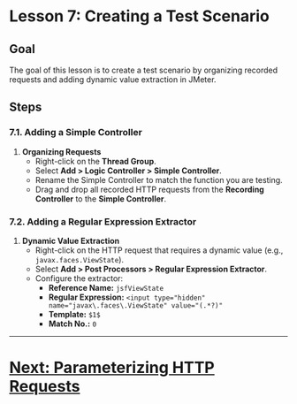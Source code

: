 # Lesson 7: Creating a Test Scenario

## Goal
The goal of this lesson is to create a test scenario by organizing recorded requests and adding dynamic value extraction in JMeter.

## Steps

### 7.1. Adding a Simple Controller
1. **Organizing Requests**
    - Right-click on the **Thread Group**.
    - Select **Add > Logic Controller > Simple Controller**.
    - Rename the Simple Controller to match the function you are testing.
    - Drag and drop all recorded HTTP requests from the **Recording Controller** to the **Simple Controller**.

### 7.2. Adding a Regular Expression Extractor
1. **Dynamic Value Extraction**
    - Right-click on the HTTP request that requires a dynamic value (e.g., `javax.faces.ViewState`).
    - Select **Add > Post Processors > Regular Expression Extractor**.
    - Configure the extractor:
        - **Reference Name:** `jsfViewState`
        - **Regular Expression:** `<input type="hidden" name="javax\.faces\.ViewState" value="(.*?)"`
        - **Template:** `$1$`
        - **Match No.:** `0`

---

# [Next: Parameterizing HTTP Requests](parameterizing-http-requests.md)
